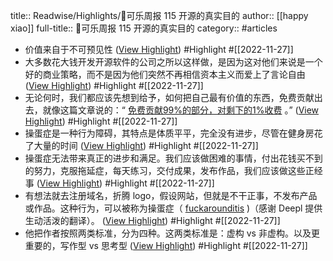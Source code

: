 title:: Readwise/Highlights/🥤可乐周报 115 开源的真实目的
author:: [[happy xiao]]
full-title:: 🥤可乐周报 115 开源的真实目的
category:: #articles

- 价值来自于不可预见性 ([View Highlight](https://read.readwise.io/read/01gjw7kje6xptwvgvghr6yvdzm)) #Highlight #[[2022-11-27]]
- 大多数花大钱开发开源软件的公司之所以这样做，是因为这对他们来说是一个好的商业策略，而不是因为他们突然不再相信资本主义而爱上了言论自由 ([View Highlight](https://read.readwise.io/read/01gjw7mk3pxcmdsq9y9q8j5w5s)) #Highlight #[[2022-11-27]]
- 无论何时，我们都应该先想到给予，如何把自己最有价值的东西，免费贡献出去，就像这篇文章说的：“ [免费贡献99%的部分，对剩下的1%收费](http://l.main.getrevue.co/ls/click?upn=gVFUf18rutnxjaj5Ut67g7rHQ0ezIrLGRuYSIKToy3WPwvm5aCPmpCnQeDduYIwYtq4iUMy4dM3pWmgS4gS5Jxnc3h2ybrrAdOZy7h-2BGYODqQyzjaqlAFtZVcWJOR4XVw1hfNOu4A6Ophy2vebedE2JnZ0RMnQwqUQag-2FwA8wFE-2F3NzhSBe20LYFNLTX-2FtQRs5cRAGH0PDEW7SpWNSc7xEvXV87c2yCz9a6fbLLV-2FkKRCe1mVk-2FioQkccAvYOoGjms8B_8cHMdnBDzJgqQ5JaFlgiosaujKBD3POIkjMTExfmu6piucGikJhht63XoJYqQDwGwRdbAJtE1FLxFzc047Av8RAYYylifVKa6huemFPFwcqRmV-2Fkg8QVmV8fvkSJtdxdIa9atg0ge1cyktI7jC-2FBSUPLp7G9cGOfAR6sksu8jRsVId29gVc8YNRuYJV42MFRGxn1o2GILTxvfPlAHxVzoKn4gD2-2BvWEhIlV4uj4fX0mcaWHODbnLgzlnRB7tH-2Brs90bhDYg2jWrhFNc2dtk4pKVkEKz54FyqWY7ShLQDUqfs1ttm7klOAMh8y1prUWX120yYcP-2BO7JCjuZEL6Qkft4DC8BuIRjQua4eqkyx7-2Beb69YqsRhlYH01sFHZ0MRu-2FaVaWECrxt8jkZR3fODbuoQ-3D-3D) 。” ([View Highlight](https://read.readwise.io/read/01gjw7p9f5nad4aep9k1nf9qhy)) #Highlight #[[2022-11-27]]
- 操蛋症是一种行为障碍，其特点是体质平平，完全没有进步，尽管在健身房花了大量的时间 ([View Highlight](https://read.readwise.io/read/01gjw7q6v5rz345yarsc9140yt)) #Highlight #[[2022-11-27]]
- 操蛋症无法带来真正的进步和满足。我们应该做困难的事情，付出花钱买不到的努力，克服拖延症，每天练习，交付成果，发布作品，我们应该做这些正经事 ([View Highlight](https://read.readwise.io/read/01gjw7r7s9gfj2m8etrfqcmva9)) #Highlight #[[2022-11-27]]
- 有想法就去注册域名，折腾 logo，假设网站，但就是不干正事，不发布产品或作品。这种行为，可以被称为操蛋症（ [fuckarounditis](http://l.main.getrevue.co/ls/click?upn=gVFUf18rutnxjaj5Ut67gxdPSd0z78-2F07AiU5oh-2FRn6pJpb5CMdUl0TO-2BTv2TtBGrOFO1wuhm6Rs-2FKyvs6GKBYBJa6L5Ugh4QOj7rOki4hzVphWXZodv1zB3k6KBLWmSuJxnRjaKOoa-2FQjmwOqPfQNf97Thc9cOlxqOwkabuZcvGiK-2B9r7O9Ytms48TVgUfLeefk_8cHMdnBDzJgqQ5JaFlgiosaujKBD3POIkjMTExfmu6piucGikJhht63XoJYqQDwGwRdbAJtE1FLxFzc047Av8RAYYylifVKa6huemFPFwcqRmV-2Fkg8QVmV8fvkSJtdxdIa9atg0ge1cyktI7jC-2FBSUPLp7G9cGOfAR6sksu8jRsVId29gVc8YNRuYJV42MFRGxn1o2GILTxvfPlAHxVzoKn4gD2-2BvWEhIlV4uj4fX0mcaWHODbnLgzlnRB7tH-2BrsjUL-2BscozDit2oCu8XuWoPG-2F1YzupD09Pjw8V79Yo45XjC7E1jFxDefLs-2BmAYWKR49R8z-2BPx-2BfTdK6ra8WPIQcyZatweSfxMolkaQBPxJNPq65VYQidOV6PugoWJiB8pG5Dralk-2Fcan-2FSLijAlyAdZA-3D-3D) )（感谢 Deepl 提供生动活泼的翻译）。 ([View Highlight](https://read.readwise.io/read/01gjw7pybexkngtgq78gqbeyv3)) #Highlight #[[2022-11-27]]
- 他把作者按照两类标准，分为四种。这两类标准是：虚构 vs 非虚构。以及更重要的，写作型 vs 思考型 ([View Highlight](https://read.readwise.io/read/01gjw7strtcaty3ahz4084rcem)) #Highlight #[[2022-11-27]]
